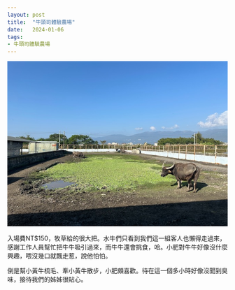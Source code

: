 ```yaml
---
layout: post
title:  "牛頭司體驗農場"
date:   2024-01-06
tags:
- 牛頭司體驗農場
---
```

![牛頭司體驗農場](/media/2024-01-06-牛頭司體驗農場.jpeg)

入場費NT$150，牧草給的很大把。水牛們只看到我們這一組客人也懶得走過來，感謝工作人員幫忙把牛牛吸引過來，而牛牛還會挑食，哈。小肥對牛牛好像沒什麼興趣，喂沒幾口就飄走惹，說他怕怕。

倒是幫小黃牛梳毛、牽小黃牛散步，小肥頗喜歡。待在這一個多小時好像沒聞到臭味，接待我們的姊姊很貼心。